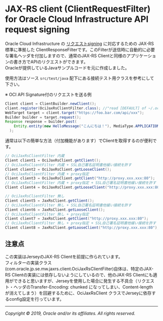 
# JAX-RS client (ClientRequestFilter) for Oracle Cloud Infrastructure API request signing

Oracle Cloud Infrastructure の [リクエストsigning][request-signing] に対応するための JAX-RS標準に準拠した ClientResponseFilterです。このFilterが送信時に自動的に必要な署名ヘッダを付加しますので、通常のJAX-RS Clientと同様のアプリケーションの書き方でAPIのリクエストができます。  
Oracleが提供しているJavaサンプルコードを元に作成しました。  

使用方法はソース `src/test/java` 配下にある接続テスト用クラスを参考にして下さい。

※ OCI API Signature付のリクエストを送る例

```java
Client client = ClientBuilder.newClient();
client.register(OciJaxRsClientFilter.class); //"read [DEFAULT] of ~/.oci/config"
WebTarget target = client.target("https://foo.bar.com/api/xxx");
Builder builder = target.request();
Response response = builder.post(
    Entity.entity(new HelloMessage("こんにちは！"), MediaType.APPLICATION_JSON_TYPE)
  );
```

通常は以下の簡単な方法（付加機能があります）でClientを取得するのが便利です。

```java
// OciJaxRsClientFilter 内蔵
Client client1 = OciJaxRsClient.getClient();
// OciJaxRsClientFilter 内蔵 + SSL自己署名証明書他緩い接続を許す
Client client2 = OciJaxRsClient.getLooseClient();
// OciJaxRsClientFilter 内蔵 + proxy指定
Client client3 = OciJaxRsClient.getClient("http://proxy.xxx.xxx:80");
// OciJaxRsClientFilter 内蔵 + proxy指定 + SSL自己署名証明書他緩い接続を許す
Client client4 = OciJaxRsClient.getLooseClient("http://proxy.xxx.xxx:80");

// OciJaxRsClientFilter 無し
Client client5 = JaxRsClient.getClient();
// OciJaxRsClientFilter 無し + SSL自己署名証明書他緩い接続を許す
Client client6 = JaxRsClient.getLooseClient();
// OciJaxRsClientFilter 無し + proxy指定
Client client7 = JaxRsClient.getClient("http://proxy.xxx.xxx:80");
// OciJaxRsClientFilter 無し + proxy指定 + SSL自己署名証明書他緩い接続を許す
Client client8 = JaxRsClient.getLooseClient("http://proxy.xxx.xxx:80");
```

## 注意点

この実装はJerseyのJAX-RS Clientを前提に作られています。  
フィルターの実装クラス(com.oracle.jp.se.mw.jaxrs.client.OciJaxRsClientFilter)自体は、特定のJAX-RS Clientの実装には依存しないようにしているので、他のJAX-RS Clientにも適用ができると思いますが、Jerseyを使用した場合に発生する不具合（リクエスト・ヘッダのTransfer-Encoding: chunked になってしまい、Content-length が消えてしまう）を回避するために、OciJaxRsClient クラスでJerseyに依存するconfig設定を行っています。  

---
*Copyright © 2019, Oracle and/or its affiliates. All rights reserved.*

[request-signing]: https://docs.cloud.oracle.com/iaas/Content/API/Concepts/signingrequests.htm#Java
